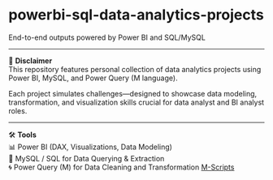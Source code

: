 # powerbi-sql-data-analytics-projects

End-to-end outputs powered by Power BI and SQL/MySQL

---

📌 **Disclaimer**  
This repository features personal collection of data analytics projects using Power BI, MySQL, and Power Query (M language).  

Each project simulates challenges—designed to showcase data modeling, transformation, and visualization skills crucial for data analyst and BI analyst roles.

---

🛠 **Tools**  
📊 Power BI (DAX, Visualizations, Data Modeling)  
🧮 MySQL / SQL for Data Querying & Extraction  
🌀 Power Query (M) for Data Cleaning and Transformation
[M-Scripts](./powerquery.mscripts/)

